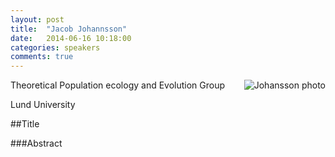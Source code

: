 ```yaml
---
layout: post
title:  "Jacob Johannsson"
date:   2014-06-16 10:18:00
categories: speakers
comments: true
---
```


<footer class="entry-meta">
<img src="{{ site.url }}/images/jjohansson.jpg" alt="Johansson photo" align="right">
<span class="author vcard" itemprop="author" itemscope itemtype="http://schema.org/Person"></a></span></span>
</footer>


Theoretical 
Population ecology and 
Evolution 
Group

Lund University

##Title

###Abstract